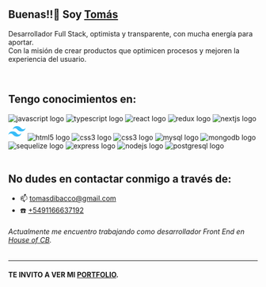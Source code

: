 ## Buenas!!👋 Soy [Tomás](https://tomas-di-bacco.vercel.app/)
Desarrollador Full Stack, optimista y transparente, con mucha energía para aportar.<br>
Con la misión de crear productos que optimicen procesos y mejoren la experiencia del usuario.

<br>

## Tengo conocimientos en:

<div align="left">
    <img src="https://cdn.jsdelivr.net/gh/devicons/devicon/icons/javascript/javascript-original.svg" height="35" width="auto" alt="javascript logo"  />
    <img src="https://cdn.jsdelivr.net/gh/devicons/devicon/icons/typescript/typescript-original.svg" height="35" width="auto" alt="typescript logo"  />
    <img src="https://cdn.jsdelivr.net/gh/devicons/devicon/icons/react/react-original.svg" height="35" width="auto" alt="react logo"  />
    <img src="https://cdn.jsdelivr.net/gh/devicons/devicon/icons/redux/redux-original.svg" height="35" width="auto" alt="redux logo"  />
    <img src="https://cdn.jsdelivr.net/gh/devicons/devicon/icons/nextjs/nextjs-original.svg" height="35" width="auto" alt="nextjs logo"  />
    <img src="https://github.com/devicons/devicon/blob/v2.16.0/icons/tailwindcss/tailwindcss-original.svg" height="35" width="auto" alt="tailwind logo"  />
    <img src="https://cdn.jsdelivr.net/gh/devicons/devicon/icons/html5/html5-original.svg" height="35" width="auto" alt="html5 logo"  />
    <img src="https://cdn.jsdelivr.net/gh/devicons/devicon/icons/css3/css3-original.svg" height="35" width="auto" alt="css3 logo"  />
    <img src="https://cdn.jsdelivr.net/gh/devicons/devicon/icons/sass/sass-original.svg" height="35" width="auto" alt="css3 logo"  />
    <img src="https://cdn.jsdelivr.net/gh/devicons/devicon/icons/mysql/mysql-original.svg" height="35" width="auto" alt="mysql logo"  />
    <img src="https://cdn.jsdelivr.net/gh/devicons/devicon/icons/mongodb/mongodb-original.svg" height="35" width="auto" alt="mongodb logo"  />
    <img src="https://cdn.jsdelivr.net/gh/devicons/devicon/icons/sequelize/sequelize-original.svg" height="35" width="auto" alt="sequelize logo"  />
    <img src="https://cdn.jsdelivr.net/gh/devicons/devicon/icons/express/express-original.svg" height="35" width="auto" alt="express logo"  /> 
    <img src="https://cdn.jsdelivr.net/gh/devicons/devicon/icons/nodejs/nodejs-original.svg" height="35" width="auto" alt="nodejs logo"  />
    <img src="https://cdn.jsdelivr.net/gh/devicons/devicon/icons/postgresql/postgresql-original.svg" height="35" width="auto" alt="postgresql logo"  />
</div>

<br>

## No dudes en contactar conmigo a través de:
- 📫 [tomasdibacco@gmail.com](mailto:tomasdibacco@gmail.com)
- ☎️ [+5491166637192](https://wa.me/5491166637192)

###### *Actualmente me encuentro trabajando como desarrollador Front End en [House of CB](https://https://www.houseofcb.com/).*

---

#### TE INVITO A VER MI [PORTFOLIO](https://tomas-di-bacco.vercel.app/).
